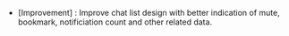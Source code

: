 - [Improvement] : Improve chat list design with better indication of mute, bookmark, notificiation count and other related data.